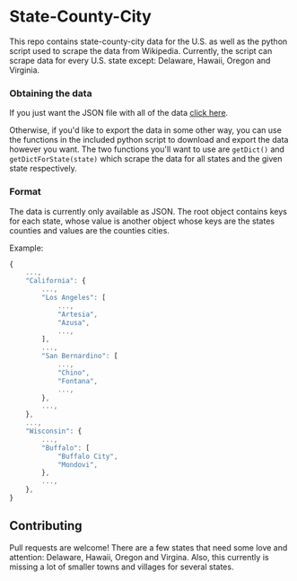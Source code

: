 # State-County-City
This repo contains state-county-city data for the U.S. as well as the python script used to scrape the data from Wikipedia.
Currently, the script can scrape data for every U.S. state except: Delaware, Hawaii, Oregon and Virginia.

### Obtaining the data
If you just want the JSON file with all of the data [click here](https://github.com/raphaelreyna/State-County-City/raw/master/state-county-city_data.json).

Otherwise, if you'd like to export the data in some other way, you can use the functions in the included python script to download and export the data however you want.
The two functions you'll want to use are `getDict()` and `getDictForState(state)` which scrape the data for all states and the given state respectively.

### Format
The data is currently only available as JSON.
The root object contains keys for each state, whose value is another object whose keys are the states counties and values are the counties cities.

Example:
```javascript
{
	...,
	"California": {
		...,
		"Los Angeles": [
			...,
			"Artesia",
			"Azusa",
			...,
		],
		...,
		"San Bernardino": [
			...,
			"Chino",
			"Fontana",
			...,
		},
		...,
	},
	...,
	"Wisconsin": {
		...,
		"Buffalo": [
			"Buffalo City",
			"Mondovi",
		},
		...,
	},
}
```

## Contributing
Pull requests are welcome!
There are a few states that need some love and attention: Delaware, Hawaii, Oregon and Virgina.
Also, this currently is missing a lot of smaller towns and villages for several states.
